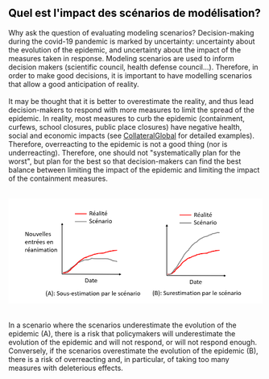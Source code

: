

## <span style="color:black">Quel est l'impact des scénarios de modélisation?</span> 

Why ask the question of evaluating modeling scenarios? 
Decision-making during the covid-19 pandemic is marked by uncertainty: uncertainty about the evolution of the epidemic, and uncertainty about the impact of the measures taken in response. Modeling scenarios are used to inform decision makers (scientific council, health defense council...). Therefore, in order to make good decisions, it is important to have modelling scenarios that allow a good anticipation of reality.
<br /> <br /> 
It may be thought that it is better to overestimate the reality, and thus lead decision-makers to respond with more measures to limit the spread of the epidemic. In reality, most measures to curb the epidemic (containment, curfews, school closures, public place closures) have negative health, social and economic impacts (see <a href="https://collateralglobal.org/">CollateralGlobal</a> for detailed examples). Therefore, overreacting to the epidemic is not a good thing (nor is underreacting). Therefore, one should not "systematically plan for the worst", but plan for the best so that decision-makers can find the best balance between limiting the impact of the epidemic and limiting the impact of the containment measures. <br /> <br /> 

<img src="images/explication_simulation_enjeu.PNG" width="600">  <br /> <br /> 

In a scenario where the scenarios underestimate the evolution of the epidemic (A), there is a risk that policymakers will underestimate the evolution of the epidemic and will not respond, or will not respond enough. <br /> 
Conversely, if the scenarios overestimate the evolution of the epidemic (B), there is a risk of overreacting and, in particular, of taking too many measures with deleterious effects. <br /> 

